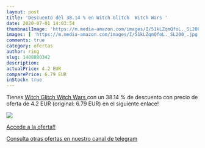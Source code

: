 ```yaml
---
layout: post
title: 'Descuento del 38.14 % en Witch Glitch  Witch Wars '
date: 2020-07-01 14:03:54
thumbnailImage: 'https://m.media-amazon.com/images/I/51kLZqmQfoL._SL200_.jpg'
images: [ 'https://m.media-amazon.com/images/I/51kLZqmQfoL._SL200_.jpg' ]
comments: true
category: ofertas
author: ring
slug: 1408880342
description:
actualPrice: 4.2 EUR
comparePrice: 6.79 EUR
inStock: true
---
```


Tienes [Witch Glitch  Witch Wars ](https://www.amazon.com/dp/1408880342/?tag=redken08-20) con un 38.14 % de descuento con precio de oferta de 4.2 EUR (original: 6.79 EUR) en el siguiente enlace!

[![](https://m.media-amazon.com/images/I/51kLZqmQfoL._SL200_.jpg)](https://www.amazon.com/dp/1408880342/?tag=redken08-20)

[Accede a la oferta!!](https://www.amazon.com/dp/1408880342/?tag=redken08-20)

[Consulta otras ofertas en nuestro canal de telegram](https://t.me/s/ofertas25)
